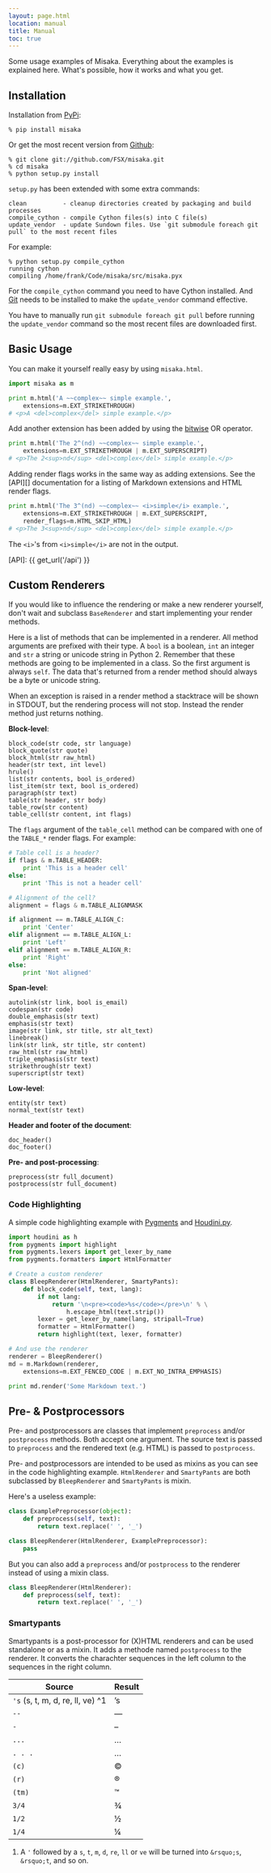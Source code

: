 ```yaml
---
layout: page.html
location: manual
title: Manual
toc: true
---
```


Some usage examples of Misaka. Everything about the examples is explained here.
What's possible, how it works and what you get.


## Installation

Installation from [PyPi][]:

```console
% pip install misaka
```

Or get the most recent version from [Github][]:

```console
% git clone git://github.com/FSX/misaka.git
% cd misaka
% python setup.py install
```

`setup.py` has been extended with some extra commands:

    clean          - cleanup directories created by packaging and build processes
    compile_cython - compile Cython files(s) into C file(s)
    update_vendor  - update Sundown files. Use `git submodule foreach git pull` to the most recent files

For example:

```console
% python setup.py compile_cython
running cython
compiling /home/frank/Code/misaka/src/misaka.pyx
```

For the `compile_cython` command you need to have Cython installed. And [Git][] needs to
be installed to make the `update_vendor` command effective.

You have to manually run `git submodule foreach git pull` before running the
`update_vendor` command so the most recent files are downloaded first.

  [PyPi]: http://pypi.python.org/pypi/misaka
  [Github]: https://github.com/FSX/misaka
  [Git]: http://git-scm.com/


## Basic Usage

You can make it yourself really easy by using `misaka.html`.

~~~ python
import misaka as m

print m.html('A ~~complex~~ simple example.',
    extensions=m.EXT_STRIKETHROUGH)
# <p>A <del>complex</del> simple example.</p>
~~~

Add another extension has been added by using the [bitwise][] OR operator.

~~~ python
print m.html('The 2^(nd) ~~complex~~ simple example.',
    extensions=m.EXT_STRIKETHROUGH | m.EXT_SUPERSCRIPT)
# <p>The 2<sup>nd</sup> <del>complex</del> simple example.</p>
~~~

Adding render flags works in the same way as adding extensions. See the [API][]
documentation for a listing of Markdown extensions and HTML render flags.

~~~ python
print m.html('The 3^(nd) ~~complex~~ <i>simple</i> example.',
    extensions=m.EXT_STRIKETHROUGH | m.EXT_SUPERSCRIPT,
    render_flags=m.HTML_SKIP_HTML)
# <p>The 3<sup>nd</sup> <del>complex</del> simple example.</p>
~~~

The `<i>`'s from `<i>simple</i>` are not in the output.

  [bitwise]: http://docs.python.org/library/stdtypes.html#bitwise-operations-on-integer-types
  [API]: {{ get_url('/api') }}


## Custom Renderers

If you would like to influence the rendering or make a new renderer yourself,
don't wait and subclass `BaseRenderer` and start implementing your render
methods.

Here is a list of methods that can be implemented in a renderer. All method
arguments are prefixed with their type. A `bool` is a boolean, `int` an integer
and `str` a string or unicode string in Python 2. Remember that these methods are
going to be implemented in a class. So the first argument is always `self`. The
data that's returned from a render method should always be a byte or unicode string.

When an exception is raised in a render method a stacktrace will be shown in
STDOUT, but the rendering process will not stop. Instead the render method just
returns nothing.

**Block-level**:

~~~
block_code(str code, str language)
block_quote(str quote)
block_html(str raw_html)
header(str text, int level)
hrule()
list(str contents, bool is_ordered)
list_item(str text, bool is_ordered)
paragraph(str text)
table(str header, str body)
table_row(str content)
table_cell(str content, int flags)
~~~

The `flags` argument of the `table_cell` method can be compared with one of the
`TABLE_*` render flags. For example:

~~~ python
# Table cell is a header?
if flags & m.TABLE_HEADER:
    print 'This is a header cell'
else:
    print 'This is not a header cell'

# Alignment of the cell?
alignment = flags & m.TABLE_ALIGNMASK

if alignment == m.TABLE_ALIGN_C:
    print 'Center'
elif alignment == m.TABLE_ALIGN_L:
    print 'Left'
elif alignment == m.TABLE_ALIGN_R:
    print 'Right'
else:
    print 'Not aligned'
~~~

**Span-level**:

~~~
autolink(str link, bool is_email)
codespan(str code)
double_emphasis(str text)
emphasis(str text)
image(str link, str title, str alt_text)
linebreak()
link(str link, str title, str content)
raw_html(str raw_html)
triple_emphasis(str text)
strikethrough(str text)
superscript(str text)
~~~

**Low-level**:

~~~
entity(str text)
normal_text(str text)
~~~

**Header and footer of the document**:

~~~
doc_header()
doc_footer()
~~~

**Pre- and post-processing**:

~~~
preprocess(str full_document)
postprocess(str full_document)
~~~


### Code Highlighting

A simple code highlighting example with [Pygments][] and [Houdini.py][].

~~~ python
import houdini as h
from pygments import highlight
from pygments.lexers import get_lexer_by_name
from pygments.formatters import HtmlFormatter

# Create a custom renderer
class BleepRenderer(HtmlRenderer, SmartyPants):
    def block_code(self, text, lang):
        if not lang:
            return '\n<pre><code>%s</code></pre>\n' % \
                h.escape_html(text.strip())
        lexer = get_lexer_by_name(lang, stripall=True)
        formatter = HtmlFormatter()
        return highlight(text, lexer, formatter)

# And use the renderer
renderer = BleepRenderer()
md = m.Markdown(renderer,
    extensions=m.EXT_FENCED_CODE | m.EXT_NO_INTRA_EMPHASIS)

print md.render('Some Markdown text.')
~~~

  [Pygments]: http://pygments.org/
  [Houdini.py]: http://python-houdini.61924.nl/


## Pre- & Postprocessors

Pre- and postprocessors are classes that implement `preprocess` and/or `postprocess`
methods. Both accept one argument. The source text is passed to `preprocess` and
the rendered text (e.g. HTML) is passed to `postprocess`.

Pre- and postprocessors are intended to be used as mixins as you can see in the
code highlighting example. `HtmlRenderer` and `SmartyPants` are both subclassed
by `BleepRenderer` and `SmartyPants` is mixin.

Here's a useless example:

~~~ python
class ExamplePreprocessor(object):
    def preprocess(self, text):
        return text.replace(' ', '_')

class BleepRenderer(HtmlRenderer, ExamplePreprocessor):
    pass
~~~

But you can also add a `preprocess` and/or `postprocess` to the renderer instead
of using a mixin class.

~~~ python
class BleepRenderer(HtmlRenderer):
    def preprocess(self, text):
        return text.replace(' ', '_')
~~~


### Smartypants

Smartypants is a post-processor for (X)HTML renderers and can be used standalone
or as a mixin. It adds a methode named `postprocess` to the renderer. It converts
the charachter sequences in the left column to the sequences in the right column.

Source                           | Result
---------------------------------|----------
`'s` (s, t, m, d, re, ll, ve) ^1 | &rsquo;s
`--`                             | &mdash;
`-`                              | &ndash;
`...`                            | &hellip;
`. . .`                          | &hellip;
`(c)`                            | &copy;
`(r)`                            | &reg;
`(tm)`                           | &trade;
`3/4`                            | &frac34;
`1/2`                            | &frac12;
`1/4`                            | &frac14;

1. A `'` followed by a `s`, `t`, `m`, `d`, `re`, `ll` or `ve` will be turned
   into `&rsquo;s`, `&rsquo;t`, and so on.
